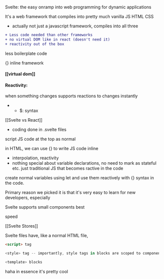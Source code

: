 Svelte: the easy onramp into web programming for dynamic applications


It's a web framework that compiles into pretty much vanilla JS HTML CSS
- actually not just a javascript framework, compiles into all three


```diff
+ Less code needed than other frameworks
+ no virtual DOM like in react (doesn't need it)
+ reactivity out of the box
```

less boilerplate code

{} inline framework

#### [[virtual dom]]

#### Reactivity:
when something changes supports reactions to changes instantly 
- - $: syntax

[[Svelte vs React]]


- coding done in .svelte files

script JS code at the top as normal

in HTML, we can use {} to write JS code inline
- interpolation, reactivity
- nothing special about variable declarations, no need to mark as stateful etc. just traditional JS that becomes ractive in the code


create normal variables using let and use them reactively with {} syntax in the code.

Primary reason we picked it is that it's very easy to learn for new developers, especially


Svelte supports small components best

speed


[[Svelte Stores]]


Svelte files have, like a normal HTML file,

```html
<script> tag

<style> tag -- importantly, style tags in blocks are scoped to components alone

<template> blocks

```

haha in essence it's pretty cool


